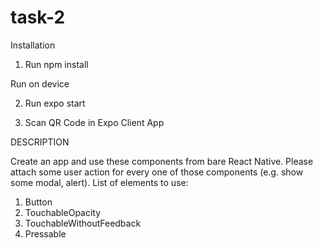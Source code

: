 # task-2
Installation

  1. Run  npm install
  
Run on device

  2. Run expo start
  
  3. Scan QR Code in Expo Client App


DESCRIPTION

Create an app and use these components from bare React Native. Please attach some user action for every one of those components (e.g. show some modal, alert). List of elements to use:

1. Button
2. TouchableOpacity
3. TouchableWithoutFeedback
4. Pressable
